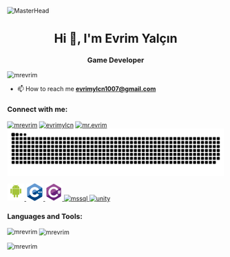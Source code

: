 ![MasterHead](https://learn.microsoft.com/en-us/windows/mixed-reality/develop/images/unity_logo_banner.png)
<h1 align="center">Hi 👋, I'm Evrim Yalçın</h1>
<h3 align="center">Game Developer</h3>

<p align="left"> <img src="https://komarev.com/ghpvc/?username=mrevrim&label=Profile%20views&color=0e75b6&style=flat" alt="mrevrim" /> </p>

- 📫 How to reach me **evrimylcn1007@gmail.com**

<h3 align="left">Connect with me:</h3>
<p align="left">
<a href="https://twitter.com/mrevrim" target="blank"><img align="center" src="https://raw.githubusercontent.com/rahuldkjain/github-profile-readme-generator/master/src/images/icons/Social/twitter.svg" alt="mrevrim" height="30" width="40" /></a>
<a href="https://linkedin.com/in/evrimylcn" target="blank"><img align="center" src="https://raw.githubusercontent.com/rahuldkjain/github-profile-readme-generator/master/src/images/icons/Social/linked-in-alt.svg" alt="evrimylcn" height="30" width="40" /></a>
<a href="https://instagram.com/mr.evrim" target="blank"><img align="center" src="https://raw.githubusercontent.com/rahuldkjain/github-profile-readme-generator/master/src/images/icons/Social/instagram.svg" alt="mr.evrim" height="30" width="40" /></a>
<picture>
  <source media="(prefers-color-scheme: dark)" srcset="https://raw.githubusercontent.com/MrEvrim/MrEvrim/output/github-contribution-grid-snake-dark.svg">
  <source media="(prefers-color-scheme: light)" srcset="https://raw.githubusercontent.com/MrEvrim/MrEvrim/output/github-contribution-grid-snake.svg">
  <img alt="github contribution grid snake animation" src="https://raw.githubusercontent.com/MrEvrim/MrEvrim/output/github-contribution-grid-snake.svg">
</picture>

</p>
<p align="left"> <a href="https://developer.android.com" target="_blank" rel="noreferrer"> <img src="https://raw.githubusercontent.com/devicons/devicon/master/icons/android/android-original-wordmark.svg" alt="android" width="40" height="40"/> </a> <a href="https://www.w3schools.com/cpp/" target="_blank" rel="noreferrer"> <img src="https://raw.githubusercontent.com/devicons/devicon/master/icons/cplusplus/cplusplus-original.svg" alt="cplusplus" width="40" height="40"/> </a> <a href="https://www.w3schools.com/cs/" target="_blank" rel="noreferrer"> <img src="https://raw.githubusercontent.com/devicons/devicon/master/icons/csharp/csharp-original.svg" alt="csharp" width="40" height="40"/> </a> <a href="https://www.microsoft.com/en-us/sql-server" target="_blank" rel="noreferrer"> <img src="https://www.svgrepo.com/show/303229/microsoft-sql-server-logo.svg" alt="mssql" width="40" height="40"/> </a> <a href="https://unity.com/" target="_blank" rel="noreferrer"> <img src="https://www.vectorlogo.zone/logos/unity3d/unity3d-icon.svg" alt="unity" width="40" height="40"/> </a> </p>
<h3 align="left">Languages and Tools:</h3>


<p><img align="left" src="https://github-readme-stats.vercel.app/api/top-langs?username=mrevrim&show_icons=true&locale=en&layout=compact" alt="mrevrim" /></p>

<p>&nbsp;<img align="center" src="https://github-readme-stats.vercel.app/api?username=mrevrim&show_icons=true&locale=en" alt="mrevrim" /></p>

<p><img align="center" src="https://github-readme-streak-stats.herokuapp.com/?user=mrevrim&" alt="mrevrim" /></p>




